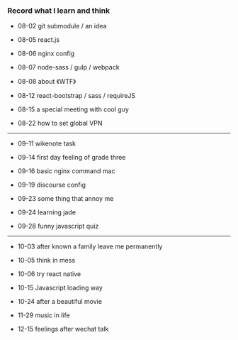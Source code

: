 


### Record what I learn and think

- 08-02 git submodule / an idea

- 08-05 react.js

- 08-06 nginx config

- 08-07 node-sass / gulp / webpack

- 08-08 about 《WTF》

- 08-12 react-bootstrap / sass / requireJS

- 08-15 a special meeting with cool guy

- 08-22 how to set global VPN

----

- 09-11 wikenote task

- 09-14 first day feeling of grade three 

- 09-16 basic nginx command mac

- 09-19 discourse config

- 09-23 some thing that annoy me

- 09-24 learning jade

- 09-28 funny javascript quiz

----

- 10-03 after known a family leave me permanently

- 10-05 think in mess

- 10-06 try react native 

- 10-15 Javascript loading way

- 10-24 after a beautiful movie

- 11-29 music in life

- 12-15 feelings after wechat talk
